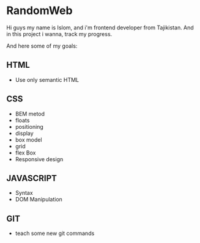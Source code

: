 # RandomWeb

Hi guys my name is Islom, and i'm frontend developer from Tajikistan.
And in this project i wanna, track my progress.

And here some of my goals:

## HTML

- Use only semantic HTML

## CSS

- BEM metod
- floats
- positioning
- display
- box model
- grid
- flex Box
- Responsive design

## JAVASCRIPT

- Syntax
- DOM Manipulation

## GIT

- teach some new git commands
